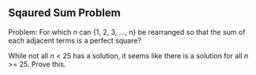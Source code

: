 ## Sqaured Sum Problem

Problem: For which *n* can {1, 2, 3, ..., n} be rearranged so that the sum of each adjacent terms is a perfect square? 

While not all *n* < 25 has a solution, it seems like there is a solution for all *n* >= 25. Prove this.